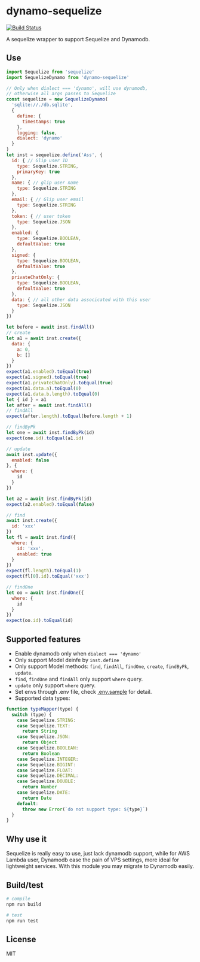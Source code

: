 # dynamo-sequelize

[![Build Status](https://travis-ci.org/zxdong262/dynamo-sequelize.svg?branch=release)](https://travis-ci.org/zxdong262/dynamo-sequelize)

A sequelize wrapper to support Sequelize and Dynamodb.

## Use

```js
import Sequelize from 'sequelize'
import SequelizeDynamo from 'dynamo-sequelize'

// Only when dialect === 'dynamo', will use dynamodb,
// otherwise all args passes to Sequelize
const sequelize = new SequelizeDynamo(
  'sqlite://./db.sqlite',
  {
    define: {
      timestamps: true
    },
    logging: false,
    dialect: 'dynamo'
  }
)
let inst = sequelize.define('Ass', {
  id: { // Glip user ID
    type: Sequelize.STRING,
    primaryKey: true
  },
  name: { // glip user name
    type: Sequelize.STRING
  },
  email: { // Glip user email
    type: Sequelize.STRING
  },
  token: { // user token
    type: Sequelize.JSON
  },
  enabled: {
    type: Sequelize.BOOLEAN,
    defaultValue: true
  },
  signed: {
    type: Sequelize.BOOLEAN,
    defaultValue: true
  },
  privateChatOnly: {
    type: Sequelize.BOOLEAN,
    defaultValue: true
  },
  data: { // all other data associcated with this user
    type: Sequelize.JSON
  }
})

let before = await inst.findAll()
// create
let a1 = await inst.create({
  data: {
    a: 0,
    b: []
  }
})
expect(a1.enabled).toEqual(true)
expect(a1.signed).toEqual(true)
expect(a1.privateChatOnly).toEqual(true)
expect(a1.data.a).toEqual(0)
expect(a1.data.b.length).toEqual(0)
let { id } = a1
let after = await inst.findAll()
// findAll
expect(after.length).toEqual(before.length + 1)

// findByPk
let one = await inst.findByPk(id)
expect(one.id).toEqual(a1.id)

// update
await inst.update({
  enabled: false
}, {
  where: {
    id
  }
})

let a2 = await inst.findByPk(id)
expect(a2.enabled).toEqual(false)

// find
await inst.create({
  id: 'xxx'
})
let fl = await inst.find({
  where: {
    id: 'xxx',
    enabled: true
  }
})
expect(fl.length).toEqual(1)
expect(fl[0].id).toEqual('xxx')

// findOne
let oo = await inst.findOne({
  where: {
    id
  }
})
expect(oo.id).toEqual(id)
```

## Supported features

- Enable dynamodb only when `dialect === 'dynamo'`
- Only support Model deinfe by `inst.define`
- Only support Model methods: `find`, `findAll`, `findOne`, `create`, `findByPk`, `update`.
- `find`, `findOne` and `findAll` only support `where` query.
- `update` only support `where` query.
- Set envs through .env file, check [.env.sample](.env.sample) for detail.
- Supported data types:

```js
function typeMapper(type) {
  switch (type) {
    case Sequelize.STRING:
    case Sequelize.TEXT:
      return String
    case Sequelize.JSON:
      return Object
    case Sequelize.BOOLEAN:
      return Boolean
    case Sequelize.INTEGER:
    case Sequelize.BIGINT:
    case Sequelize.FLOAT:
    case Sequelize.DECIMAL:
    case Sequelize.DOUBLE:
      return Number
    case Sequelize.DATE:
      return Date
    default:
      throw new Error(`do not support type: ${type}`)
  }
}
```

## Why use it

Sequelize is really easy to use, just lack dynamodb support, while for AWS Lambda user, Dynamodb ease the pain of VPS settings, more ideal for lightweight services. With this module you may migrate to Dynamodb easily.

## Build/test

```bash
# compile
npm run build

# test
npm run test
```

## License

MIT
